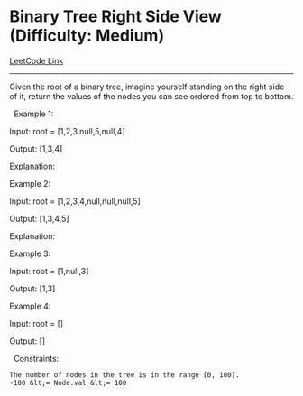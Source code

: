 # Binary Tree Right Side View (Difficulty: Medium)

[LeetCode Link](https://leetcode.com/problems/binary-tree-right-side-view/)

---

Given the root of a binary tree, imagine yourself standing on the right side of it, return the values of the nodes you can see ordered from top to bottom.

&nbsp;
Example 1:


Input: root = [1,2,3,null,5,null,4]

Output: [1,3,4]

Explanation:




Example 2:


Input: root = [1,2,3,4,null,null,null,5]

Output: [1,3,4,5]

Explanation:




Example 3:


Input: root = [1,null,3]

Output: [1,3]


Example 4:


Input: root = []

Output: []


&nbsp;
Constraints:


	The number of nodes in the tree is in the range [0, 100].
	-100 &lt;= Node.val &lt;= 100


